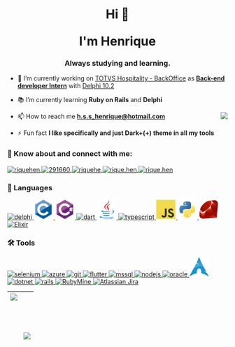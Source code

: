 <!--
![nodejs-seeklogo com](https://user-images.githubusercontent.com/72718207/173165044-03e11168-28ff-4fef-b6f3-bdcf6ef0e97d.svg)
![Oracle_Corporation-Logo wine](https://user-images.githubusercontent.com/72718207/173165141-3efa2696-8ee0-4d05-bb92-1bf3996f4729.svg)
![icons8-microsoft-sql-server-480](https://user-images.githubusercontent.com/72718207/173164942-3c9de351-410a-4f26-9df6-800ab7469157.svg)
![download-icon-typescript+plain-1324760574122087083_0](https://user-images.githubusercontent.com/72718207/173623517-b4876ba9-bee2-4b12-bc76-50397998a2d2.svg)
![atlassian_jira_logo_icon_170511](https://user-images.githubusercontent.com/72718207/174226117-84d3df0f-4c5c-4561-b822-47fc9a3e8abb.svg)
![elixir_lang_logo_icon_169207](https://user-images.githubusercontent.com/72718207/175756991-0de093d2-5215-467a-9abc-21bf130a2815.svg)
![rubymine-seeklogo com](https://user-images.githubusercontent.com/72718207/176729270-3f4916ef-a3fe-4acc-a8ba-3683a7226516.svg)

--> 
<h1 align="center">Hi 🤙<p></p> I'm Henrique</h1>
<h3 align="center">Always studying and learning.</h3>


<!-- 
<p align="left"> <img src="https://komarev.com/ghpvc/?username=henrique-souza&label=Profile%20views&color=yellow&style=flat" alt="henrique-souza" /> </p>
-->

- 🔧 I’m currently working on [TOTVS Hospitality - BackOffice](https://www.totvs.com/hospitalidade/produtos/) as [**Back-end developer Intern**](https://www.linkedin.com/in/riquehen) with [Delphi 10.2](https://github.com/henrique-souza?tab=repositories&q=&type=&language=pascal&sort=)

- 📚 I’m currently learning **Ruby on Rails** and **Delphi**

<!-- Imagem -->
<img align="right" height="150" src="https://i.ibb.co/PhDHQB5/Rodriguez-Typing-At-Desk.gif"/>

- 📫 How to reach me **h.s.s_henrique@hotmail.com**
<!--
- 📄 Know about my experiences: [Linkedin resume](https://www.linkedin.com/in/riquehen/overlay/1635480845576/single-media-viewer/)
-->
- ⚡ Fun fact **I like specifically and just Dark+(+) theme in all my tools**

<h3 align="left"> 💬 Know about and connect with me:</h3>
<p>
  <!-- Linkedin -->
  <a href="https://linkedin.com/in/riquehen" target="blank">
    <img align="center" src="https://raw.githubusercontent.com/rahuldkjain/github-profile-readme-generator/master/src/images/icons/Social/linked-in-alt.svg" alt="riquehen" height="30" width="40"/>
  </a>
  <!-- StackOverflow -->
  <a href="https://pt.stackoverflow.com/users/291660/henrique-souza" target="blank">
    <img align="center" src="https://raw.githubusercontent.com/rahuldkjain/github-profile-readme-generator/master/src/images/icons/Social/stack-overflow.svg" alt="291660" height="30" width="40"/>
  </a>
  <!-- Facebook -->
  <a href="https://fb.com/riquehe" target="blank">
    <img align="center" src="https://raw.githubusercontent.com/rahuldkjain/github-profile-readme-generator/master/src/images/icons/Social/facebook.svg" alt="riquehe" height="30" width="40"/>
  </a>
  <!-- Instagram -->
  <a href="https://instagram.com/rique.hen" target="blank">
    <img align="center" src="https://raw.githubusercontent.com/rahuldkjain/github-profile-readme-generator/master/src/images/icons/Social/instagram.svg" alt="rique.hen" height="30" width="40" />
  </a>
  <!-- MS Learn -->
  <a href="https://docs.microsoft.com/pt-br/users/henrique-souza-8745/" target="blank">
    <img align="center" src="https://upload.wikimedia.org/wikipedia/commons/4/44/Microsoft_logo.svg" alt="rique.hen" title="Microsoft Learn" height="30" width="40" />
  </a>
</p>
<!-- Go Rails https://gorails.com/users/64010 -->

<!-- <br /> <br /> -->

<h3 align="left"> 📄 Languages</h3> <!-- Linguagens primeiro -->
<p> 
  <!-- Delphi -->
  <a href="https://github.com/henrique-souza?tab=repositories&q=&type=&language=pascal&sort=" target="_blank" rel="noreferrer"> 
    <img src="https://upload.wikimedia.org/wikipedia/en/b/b2/Embarcadero_Delphi_10.4_Sydney_Product_Logo_and_Icon.svg" alt="delphi" title="Delphi" width="45" height="45"/> 
  </a>
  <!-- C --> 
  <a href="https://github.com/henrique-souza?tab=repositories&q=&type=&language=c&sort=" target="_blank" rel="noreferrer"> 
    <img src="https://raw.githubusercontent.com/devicons/devicon/master/icons/c/c-original.svg" alt="c" title="C" width="45" height="45"/>
  </a> 
  <!-- C# --> 
  <a href="https://github.com/henrique-souza?tab=repositories&q=&type=&language=c%23&sort=" target="_blank" rel="noreferrer"> 
    <img src="https://raw.githubusercontent.com/devicons/devicon/master/icons/csharp/csharp-original.svg" alt="csharp" title="C#" width="45" height="45"/> 
  </a> 
  <!-- Dart --> 
  <a href="https://github.com/henrique-souza?tab=repositories&q=&type=&language=dart&sort=" target="_blank" rel="noreferrer"> 
    <img src="https://www.vectorlogo.zone/logos/dartlang/dartlang-icon.svg" alt="dart" title="Dart" width="45" height="45"/> 
  </a> 
  <!-- Java --> 
  <a href="https://github.com/henrique-souza?tab=repositories&q=&type=&language=java&sort=" target="_blank" rel="noreferrer"> 
    <img src="https://raw.githubusercontent.com/devicons/devicon/master/icons/java/java-original.svg" alt="java" title="Java" width="45" height="45"/> 
  </a> 
  <!-- Typescript --> 
  <a href="https://github.com/henrique-souza?tab=repositories&q=&type=&language=typescript&sort=" target="_blank" rel="noreferrer"> 
    <img src="https://user-images.githubusercontent.com/72718207/173623517-b4876ba9-bee2-4b12-bc76-50397998a2d2.svg" alt="typescript" title="Typescript" width="45" height="45"/> 
  </a> 
  <!-- JavaScript --> 
  <a href="https://github.com/henrique-souza?tab=repositories&q=&type=&language=javascript&sort=" target="_blank" rel="noreferrer"> 
    <img src="https://raw.githubusercontent.com/devicons/devicon/master/icons/javascript/javascript-original.svg" alt="javascript" title="JavaScript" width="45" height="45"/> 
  </a> 
  <!-- Python --> 
  <a href="https://github.com/henrique-souza?tab=repositories&q=&type=&language=python&sort=" target="_blank" rel="noreferrer"> 
    <img src="https://raw.githubusercontent.com/devicons/devicon/master/icons/python/python-original.svg" alt="python" title="Python" width="45" height="45"/> 
  </a> 
  <!-- Ruby --> 
  <a href="https://github.com/henrique-souza?tab=repositories&q=&type=&language=ruby&sort=" target="_blank" rel="noreferrer"> 
    <img src="https://raw.githubusercontent.com/devicons/devicon/master/icons/ruby/ruby-original.svg" alt="ruby" title="Ruby" width="45" height="45"/> 
  </a> 
  <!-- Elixir -->
  <a href="https://github.com/henrique-souza?tab=repositories&q=&type=&language=elixir&sort=" target="_blank" rel="noreferrer"> 
    <img src="https://user-images.githubusercontent.com/72718207/175756991-0de093d2-5215-467a-9abc-21bf130a2815.svg" alt="Elixir" title="Elixir" width="45" height="45"/>  
  </a> 
</p>

<h3 align="left"> 🛠️ Tools</h3> <!-- Ferramentas e Frameworks depois --> 
<p> 
  <!-- Selenium --> 
  <a href="https://www.selenium.dev" target="_blank" rel="noreferrer">
    <img src="https://raw.githubusercontent.com/detain/svg-logos/780f25886640cef088af994181646db2f6b1a3f8/svg/selenium-logo.svg" alt="selenium" title="Selenium framework" width="45" height="45"/>
  </a>
  <!-- Azure --> 
  <a href="https://azure.microsoft.com/en-in/" target="_blank" rel="noreferrer">
    <img src="https://www.vectorlogo.zone/logos/microsoft_azure/microsoft_azure-icon.svg" alt="azure" title="Azure DevOps" width="40" height="40"/>
  </a> 
  <!-- Git --> 
  <a href="https://git-scm.com/" target="_blank" rel="noreferrer">
    <img src="https://www.vectorlogo.zone/logos/git-scm/git-scm-icon.svg" alt="git" title="Git" width="45" height="45"/> 
  </a> 
  <!-- Flutter -->
  <a href="https://flutter.dev" target="_blank" rel="noreferrer">
    <img src="https://www.vectorlogo.zone/logos/flutterio/flutterio-icon.svg" alt="flutter" title="Flutter framework" width="45" height="45"/> 
  </a> 
  <!-- MSSQL --> 
  <a href="https://www.microsoft.com/en-us/sql-server" target="_blank" rel="noreferrer">
    <img src="https://user-images.githubusercontent.com/72718207/173164942-3c9de351-410a-4f26-9df6-800ab7469157.svg" alt="mssql" title="SQL Server" width="45" height="45"/>
  </a> 
  <!-- Node.JS -->
  <a href="https://nodejs.org" target="_blank" rel="noreferrer">
    <img src="https://user-images.githubusercontent.com/72718207/173165044-03e11168-28ff-4fef-b6f3-bdcf6ef0e97d.svg" alt="nodejs" title="Node.JS" width="45" height="45"/> 
  </a> 
  <!-- Oracle --> 
  <a href="https://www.oracle.com/" target="_blank" rel="noreferrer">
    <img src="https://upload.wikimedia.org/wikipedia/commons/5/50/Oracle_logo.svg" alt="oracle" title="Oracle SGBD" width="45" height="45"/>
  </a> 
  <!-- Arch Linux --> 
  <a href="https://archlinux.org/" target="_blank" rel="noreferrer">
    <img src="https://github.com/JotaRandom/archlinux-artwork/blob/master/icons/archlinux-icon-crystal-128.svg" alt="linux" title="Arch Linux" width="45" height="45"/>
  </a> 
  <!-- .NET --> 
  <a href="https://github.com/henrique-souza?tab=repositories&q=&type=&language=c%23&sort=" target="_blank" rel="noreferrer">
    <img src="https://cdn.jsdelivr.net/gh/devicons/devicon/icons/dot-net/dot-net-original.svg" alt="dotnet" title=".NET framework" width="45" height="45"/>
  </a> 
  <!-- Rails -->
  <a href="https://github.com/henrique-souza?tab=repositories&q=&type=&language=ruby&sort=" target="_blank" rel="noreferrer">
    <img src="https://www.spaceo.ca/wp-content/uploads/2020/12/startup_log.svg" alt="rails" title="Rails framework" width="45" height="45"/>
  </a>
  <!-- RubyMine -->
  <a href="https://github.com/henrique-souza?tab=repositories&q=&type=&language=ruby&sort=" target="_blank" rel="noreferrer">
    <img src="https://user-images.githubusercontent.com/72718207/176729270-3f4916ef-a3fe-4acc-a8ba-3683a7226516.svg" alt="RubyMine" title="RubyMine IDE" width="45" height="45"/>
  </a>
  <!-- Atlassian Jira --> 
  <a href="https://www.atlassian.com/br/software/jira" target="_blank" rel="noreferrer">
    <img src="https://user-images.githubusercontent.com/72718207/174226117-84d3df0f-4c5c-4561-b822-47fc9a3e8abb.svg" alt="Atlassian Jira" title="Atlassian Jira" width="45" height="45"/> 
  </a>
</p>

<!-- Estatísticas, etc --> 
<img align="left" height="195" src="https://github-readme-stats.vercel.app/api?username=henrique-souza&theme=ayu-mirage&show_icons=true&hide_title=true"/> | <img align="right" src="https://github-readme-stats.vercel.app/api/top-langs/?username=henrique-souza&theme=ayu-mirage&layout=compact&langs_count=10&hide=HTML,cmake,C%2B%2B,shell,less"/>
|--|--|

<!--<p> <img align="center" src="https://github-readme-streak-stats.herokuapp.com/?user=henrique-souza&theme=dark" alt="henrique-souza" /> </p>
-->

<!-- Backup
<img align="right" src="https://github-readme-stats.vercel.app/api/top-langs/?username=henrique-souza&theme=ayu-mirage&layout=compact&langs_count=10&hide=shell,HTML,CSS,cmake,C%2B%2B,less,typescript,dart,swift,kotlin,objective-c"/>
-->
<!--
<p align="center"> <a href="https://github.com/ryo-ma/github-profile-trophy"><img src="https://github-profile-trophy.vercel.app/?username=henrique-souza&theme=dark_dimmed" alt="henrique-souza" /></a> </p>
-->
